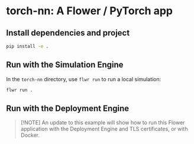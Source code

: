 # torch-nn: A Flower / PyTorch app

## Install dependencies and project

```bash
pip install -e .
```

## Run with the Simulation Engine

In the `torch-nn` directory, use `flwr run` to run a local simulation:

```bash
flwr run .
```

## Run with the Deployment Engine

> \[!NOTE\]
> An update to this example will show how to run this Flower application with the Deployment Engine and TLS certificates, or with Docker.

